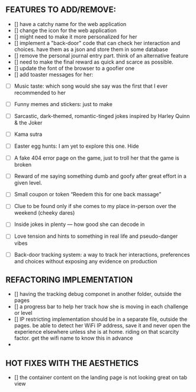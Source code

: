 ## FEATURES TO ADD/REMOVE:
- [] have a catchy name for the web application
- [] change the icon for the web application
- [] might need to make it more personalized for her
- [] implement a "back-door" code that can check her interaction and choices. have them as a json and store them in some database
- [] remove the personal journal entry part. think of an alternative feature
- [] need to make the final reward as quick and scarce as possible.
- [] update the font of the browser to a goofier one
- [] add toaster messages for her: 

- [ ] Music taste: which song would she say was the first that I ever recommended to her
- [ ] Funny memes and stickers: just to make
- [ ] Sarcastic, dark-themed, romantic-tinged jokes inspired by Harley Quinn & the Joker
- [ ] Kama sutra
- [ ] Easter egg hunts: I am yet to explore this one. Hide
- [ ] A fake 404 error page on the game, just to troll her that the game is broken
- [ ] Reward of me saying something dumb and goofy after great effort in a given level.
- [ ] Small coupon or token “Reedem this for one back massage”
- [ ] Clue to be found only if she comes to my place in-person over the weekend (cheeky dares)
- [ ] Inside jokes in plenty — how good she can decode in
- [ ] Love tension and hints to something in real life and pseudo-danger vibes
- [ ] Back-door tracking system: a way to track her interactions, preferences and choices without exposing any evidence on production



## REFACTORING IMPLEMENTATION
- [] having the tracking debug componet in another folder, outside the pages
- [] a progress bar to help her track how she is moving in each challenge or level
- [] IP restricting implementation should be in a separate file, outside the pages. be able to detect her WiFi IP address, save it and never open the experience elsewhere unless she is at home. 
riding on that scarcity factor. get the wifi name to know this in advance
- 

## HOT FIXES WITH THE AESTHETICS
- [] the container content on the landing page is not looking great on tab view